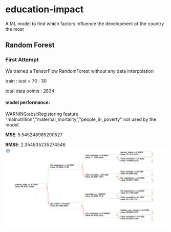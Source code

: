 # education-impact
A ML model to find which factors influence the development of the country the most

## Random Forest
### First Attempt
We trained a TensorFlow RandomForest without any data interpolation

train : test = 70 : 30

total data points : 2834

#### model performance:

WARNING:absl:Registering feature "malnutrition","maternal_mortality","people_in_poverty" not used by the model.

**MSE**: 5.545248985290527

**RMSE**: 2.354835235274546
 ![First Attempt Decision Tree](images/firstAttempt.png)